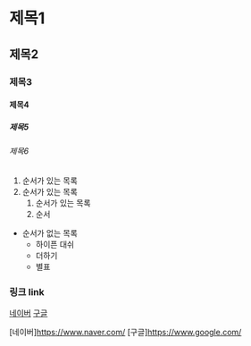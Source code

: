 # 제목1

## 제목2

### 제목3

#### 제목4

##### 제목5

###### 제목6

1. 순서가 있는 목록
2. 순서가 있는 목록
   1. 순서가 있는 목록
   2. 순서

- 순서가 없는 목록
  - 하이픈 대쉬
  + 더하기
  * 별표


### 링크 link
[네이버](https://www.naver.com/)
[구글](https://www.google.com/)

[네이버]<https://www.naver.com/>
[구글]<https://www.google.com/>


